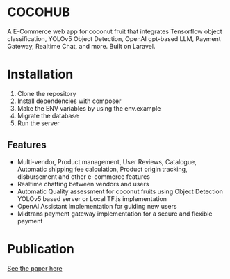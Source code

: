 # COCOHUB
A E-Commerce web app for coconut fruit that integrates Tensorflow object classification, YOLOv5 Object Detection, OpenAI gpt-based LLM, Payment Gateway, Realtime Chat, and more. Built on Laravel.

# Installation
1. Clone the repository
2. Install dependencies with composer
3. Make the ENV variables by using the env.example
4. Migrate the database
5. Run the server

## Features
 - Multi-vendor, Product management, User Reviews, Catalogue, Automatic shipping fee calculation, Product origin tracking, disbursement and other e-commerce features
 - Realtime chatting between vendors and users
 - Automatic Quality assessment for coconut fruits using Object Detection YOLOv5 based server or Local TF.js implementation
 - OpenAI Assistant implementation for guiding new users
 - Midtrans payment gateway implementation for a secure and flexible payment

# Publication
[See the paper here](https://drive.google.com/file/d/1LyExCcakilefQ8FUfaD223OuQVulVjwi/view?usp=sharing)

```
